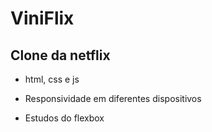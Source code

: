 # ViniFlix
## Clone da netflix

* html, css e js

* Responsividade em diferentes dispositivos

* Estudos do flexbox